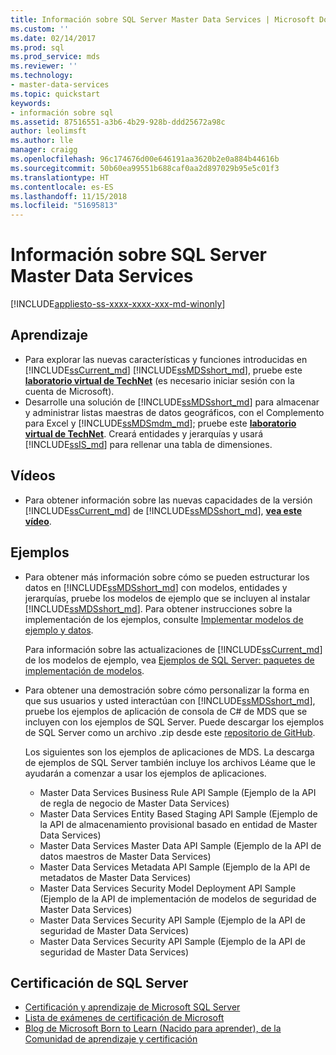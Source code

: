 ```yaml
---
title: Información sobre SQL Server Master Data Services | Microsoft Docs
ms.custom: ''
ms.date: 02/14/2017
ms.prod: sql
ms.prod_service: mds
ms.reviewer: ''
ms.technology:
- master-data-services
ms.topic: quickstart
keywords:
- información sobre sql
ms.assetid: 87516551-a3b6-4b29-928b-ddd25672a98c
author: leolimsft
ms.author: lle
manager: craigg
ms.openlocfilehash: 96c174676d00e646191aa3620b2e0a884b44616b
ms.sourcegitcommit: 50b60ea99551b688caf0aa2d897029b95e5c01f3
ms.translationtype: HT
ms.contentlocale: es-ES
ms.lasthandoff: 11/15/2018
ms.locfileid: "51695813"
---
```

# <a name="learn-sql-server-master-data-services"></a>Información sobre SQL Server Master Data Services

[!INCLUDE[appliesto-ss-xxxx-xxxx-xxx-md-winonly](../includes/appliesto-ss-xxxx-xxxx-xxx-md-winonly.md)]

  
  
## <a name="training"></a>Aprendizaje  
* Para explorar las nuevas características y funciones introducidas en [!INCLUDE[ssCurrent_md](../includes/sscurrent-md.md)] [!INCLUDE[ssMDSshort_md](../includes/ssmdsshort-md.md)], pruebe este [**laboratorio virtual de TechNet**](https://vlabs.holsystems.com/vlabs/technet?eng=VLabs&auth=none&src=vlabs&altadd=true&labid=23113&lod=true) (es necesario iniciar sesión con la cuenta de Microsoft).  
* Desarrolle una solución de [!INCLUDE[ssMDSshort_md](../includes/ssmdsshort-md.md)] para almacenar y administrar listas maestras de datos geográficos, con el Complemento para Excel y [!INCLUDE[ssMDSmdm_md](../includes/ssmdsmdm-md.md)]; pruebe este [**laboratorio virtual de TechNet**](https://vlabs.holsystems.com/vlabs/technet?eng=VLabs&auth=none&src=vlabs&altadd=true&labid=23112&lod=true). Creará entidades y jerarquías y usará [!INCLUDE[ssIS_md](../includes/ssis-md.md)] para rellenar una tabla de dimensiones.  
  
## <a name="videos"></a>Vídeos  
* Para obtener información sobre las nuevas capacidades de la versión [!INCLUDE[ssCurrent_md](../includes/sscurrent-md.md)] de [!INCLUDE[ssMDSshort_md](../includes/ssmdsshort-md.md)], [**vea este vídeo**](https://www.youtube.com/watch?v=cKA72FpOVxI).  
  
## <a name="samples"></a>Ejemplos  
* Para obtener más información sobre cómo se pueden estructurar los datos en [!INCLUDE[ssMDSshort_md](../includes/ssmdsshort-md.md)] con modelos, entidades y jerarquías, pruebe los modelos de ejemplo que se incluyen al instalar [!INCLUDE[ssMDSshort_md](../includes/ssmdsshort-md.md)]. Para obtener instrucciones sobre la implementación de los ejemplos, consulte [Implementar modelos de ejemplo y datos](../master-data-services/master-data-services-installation-and-configuration.md#deploySample).   
  
    Para información sobre las actualizaciones de [!INCLUDE[ssCurrent_md](../includes/sscurrent-md.md)] de los modelos de ejemplo, vea [Ejemplos de SQL Server: paquetes de implementación de modelos](../master-data-services/sql-server-samples-model-deployment-packages-mds.md).  
  
* Para obtener una demostración sobre cómo personalizar la forma en que sus usuarios y usted interactúan con [!INCLUDE[ssMDSshort_md](../includes/ssmdsshort-md.md)], pruebe los ejemplos de aplicación de consola de C# de MDS que se incluyen con los ejemplos de SQL Server. Puede descargar los ejemplos de SQL Server como un archivo .zip desde este [repositorio de GitHub](https://github.com/Microsoft/sql-server-samples).  
  
    Los siguientes son los ejemplos de aplicaciones de MDS. La descarga de ejemplos de SQL Server también incluye los archivos Léame que le ayudarán a comenzar a usar los ejemplos de aplicaciones.  
    * Master Data Services Business Rule API Sample (Ejemplo de la API de regla de negocio de Master Data Services)  
    * Master Data Services Entity Based Staging API Sample (Ejemplo de la API de almacenamiento provisional basado en entidad de Master Data Services)  
    * Master Data Services Master Data API Sample (Ejemplo de la API de datos maestros de Master Data Services)  
    * Master Data Services Metadata API Sample (Ejemplo de la API de metadatos de Master Data Services)  
    * Master Data Services Security Model Deployment API Sample (Ejemplo de la API de implementación de modelos de seguridad de Master Data Services)  
    * Master Data Services Security API Sample (Ejemplo de la API de seguridad de Master Data Services)  
    * Master Data Services Security API Sample (Ejemplo de la API de seguridad de Master Data Services)  
  
## <a name="sql-server-certification"></a>Certificación de SQL Server  
* [Certificación y aprendizaje de Microsoft SQL Server](https://www.microsoft.com/learning/sql-training.aspx)  
* [Lista de exámenes de certificación de Microsoft](https://www.microsoft.com/learning/exam-list.aspx)  
* [Blog de Microsoft Born to Learn (Nacido para aprender), de la Comunidad de aprendizaje y certificación](https://borntolearn.mslearn.net/b/weblog/archive/2016/03)  
  
  
  
  
  
  

